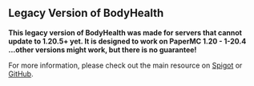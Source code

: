 ## Legacy Version of BodyHealth

**This legacy version of BodyHealth was made for servers that cannot update to 1.20.5+ yet. It is designed to work on PaperMC 1.20 - 1-20.4 ...other versions might work, but there is no guarantee!**

For more information, please check out the main resource on [Spigot](https://www.spigotmc.org/resources/bodyhealth.119966/) or [GitHub](https://github.com/Mitality/BodyHealth).
